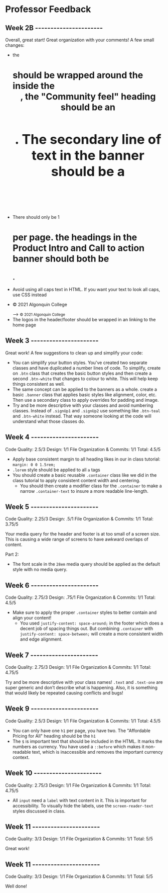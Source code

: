 # Professor Feedback

## Week 2B ----------------------

Overall, great start! Great organization with your comments! A few small changes:

- the <h1> should be wrapped around the <img> inside the <header>, the "Community feel" heading should be an <h2>. The secondary line of text in the banner should be a <p>
- There should only be 1 <h1> per page. the headings in the Product Intro and Call to action banner should both be <h2>.
- Avoid using all caps text in HTML. If you want your text to look all caps, use CSS instead
- <p>© 2021 Algonquin College</p> --> <small>&copy; 2021 Algonquin College</small>
- The logos in the header/footer should be wrapped in an <a> linking to the home page

## Week 3 ----------------------

Great work! A few suggestions to clean up and simplify your code:

- You can simplify your button styles. You've created two separate classes and have duplicated a number lines of code. To simplify, create on `.btn` class that creates the basic button styles and then create a second `.btn-white` that changes to colour to white. This will help keep things consistent as well.
- The same concept can be applied to the banners as a whole. create a basic `.banner` class that applies basic styles like alignment, color, etc. Then use a secondary class to apply overrides for padding and image.
- Try and be more descriptive with your classes and avoid numbering classes. Instead of `.signUp1` and `.signUp2` use something like `.btn-teal` and `.btn-white` instead. That way someone looking at the code will understand what those classes do.

## Week 4 ----------------------

Code Quality: 2.5/3
Design: 1/1
File Organization & Commits: 1/1
Total: 4.5/5

- Apply base consistent margin to all heading likes in our in class tutorial: `margin: 0 0 1.5rem;`
- `.lorem` style should be applied to all `a` tags
- You should create a basic reusable `.container` class like we did in the class tutorial to apply consistent content width and centering.
  - You should then create a modifier class for the `.container` to make a narrow `.container-text` to insure a more readable line-length.

## Week 5 ----------------------

Code Quality: 2.25/3
Design: .5/1
File Organization & Commits: 1/1
Total: 3.75/5

Your media query for the header and footer is at too small of a screen size. This is causing a wide range of screens to have awkward overlaps of content.

Part 2:

- The font scale in the `28em` media query should be applied as the default style with no media query.

## Week 6 ----------------------

Code Quality: 2.75/3
Design: .75/1
File Organization & Commits: 1/1
Total: 4.5/5

- Make sure to apply the proper `.container` styles to better contain and align your content!
  - You used `justify-content: space-around;` in the footer which does a decent job of spacing things out. But combining `.container` with `justify-content: space-between;` will create a more consistent width and edge alignment.

## Week 7 ----------------------

Code Quality: 2.75/3
Design: 1/1
File Organization & Commits: 1/1
Total: 4.75/5

Try and be more descriptive with your class names! `.text` and `.text-one` are super generic and don't describe what is happening. Also, it is something that would likely be repeated causing conflicts and bugs!

## Week 9 ----------------------

Code Quality: 2.5/3
Design: 1/1
File Organization & Commits: 1/1
Total: 4.5/5

- You can only have one `h1` per page, you have two. The "Affordable Pricing for All" heading should be the `h1`
- The `$` is important text that should be included in the HTML. It marks the numbers as currency. You have used a `::before` which makes it non-readable text, which is inaccessible and removes the important currency context.

## Week 10 ----------------------

Code Quality: 2.75/3
Design: 1/1
File Organization & Commits: 1/1
Total: 4.75/5

- All `input` need a `label` with text content in it. This is important for accessibility. To visually hide the labels, use the `screen-reader-text` styles discussed in class.

## Week 11 ----------------------

Code Quality: 3/3
Design: 1/1
File Organization & Commits: 1/1
Total: 5/5

Great work!

## Week 11 ----------------------

Code Quality: 3/3
Design: 1/1
File Organization & Commits: 1/1
Total: 5/5

Well done!
